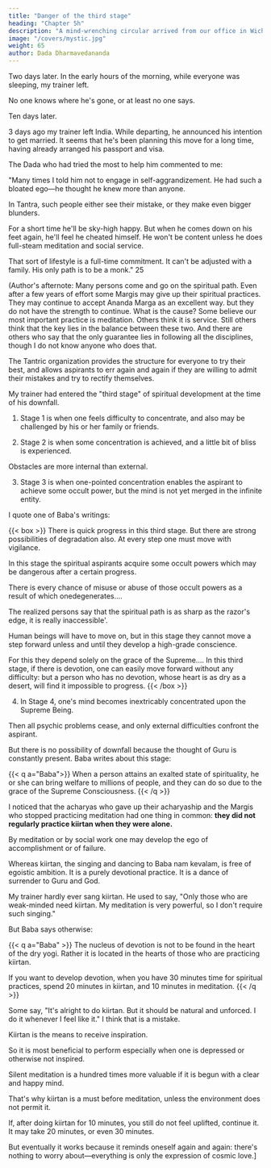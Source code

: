 ```yaml
---
title: "Danger of the third stage"
heading: "Chapter 5h"
description: "A mind-wrenching circular arrived from our office in Wichita. Baba is in jail in India"
image: "/covers/mystic.jpg"
weight: 65
author: Dada Dharmavedananda
---
```



Two days later. In the early hours of the morning, while everyone was sleeping, my trainer left.

No one knows where he's gone, or at least no one says. 

Ten days later.

3 days ago my trainer left India. While departing, he announced his intention to get married. It seems that he's been planning this move for a long time, having already arranged his passport and visa. 

The Dada who had tried the most to help him commented to me:


"Many times I told him not to engage in self-aggrandizement. He had such a bloated ego—he thought he knew more than anyone. 

In Tantra, such people either see their mistake, or they make even bigger blunders. 

For a short time he'll be sky-high happy. But when he comes down on his feet again, he'll feel he cheated himself. He won't be content unless he does full-steam meditation and social service.

That sort of lifestyle is a full-time commitment. It can't be adjusted with a family. His only path is to be a monk." 25


(Author's afternote: Many persons come and go on the spiritual path. Even after a few years of effort some Margis may give up their spiritual practices. They may continue to accept Ananda Marga as an excellent way. but they do not have the strength to continue. What is the cause? Some believe our most important practice is meditation. Others think it is service. Still others think that the key lies in the balance between these two. And there are others who say that the only guarantee lies in following all the disciplines, though I do not know anyone who does that.


<!-- 25 The fact that a senior Dada engaged in deception and violated his vows is no cause for doubting spiritual ideology. The way of Tantra is sometimes very difficult. The path cuts deeply through narrow-mindedness and selfishness. 

While self-realization and strength to serve the society grow ever greater, the consequences of making mistakes also grows. To continue moving past countless temptations and also past all one's inevitable mistakes, the only saving grace is found in the humility cultured by devotion or love for Guru. 

That humility does not allow superiority or inferiority feelings to develop. By thinking T know myself. I shall never fall from my path', aspirants fool themselves. They are in great danger because they depend upon ego. Whereas those who think—I know nothing, I only want to do what Guru or God wants me to do—they rise higher and higher after getting up from each fall. But these humble ones do not know they are higher. They know nothing. -->

The Tantric organization provides the structure for everyone to try their best, and allows 
aspirants to err again and again if they are willing to admit their mistakes and try to rectify 
themselves.

My trainer had entered the "third stage" of spiritual development at the time of his 
downfall. 

1. Stage 1 is when one feels difficulty to concentrate, and also may be challenged by his or her family or friends.

2. Stage 2 is when some concentration is achieved, and a little bit of bliss is experienced.

Obstacles are more internal than external.

3. Stage 3 is when one-pointed concentration enables the aspirant to achieve some occult power, but the mind is not yet merged in the infinite entity. 

I quote one of Baba's writings: 

{{< box >}}
There is quick progress in this third stage. But there are strong possibilities of degradation also. At every step one must move with vigilance. 

In this stage the spiritual aspirants acquire some occult powers which may be dangerous after a certain progress.

There is every chance of misuse or abuse of those occult powers as a result of which onedegenerates.... 

The realized persons say that the spiritual path is as sharp as the razor's edge, it is really inaccessible'. 

Human beings will have to move on, but in this stage they cannot move a step forward unless and until they develop a high-grade conscience. 

For this they depend solely on the grace of the Supreme.... In this third stage, if there is devotion, one can easily move forward without any difficulty: but a person who has no devotion, whose heart is as dry as a desert, will find it impossible to progress.
{{< /box >}}


4. In Stage 4, one's mind becomes inextricably concentrated upon the Supreme Being.

Then all psychic problems cease, and only external difficulties confront the aspirant. 

But there is no possibility of downfall because the thought of Guru is constantly present. Baba writes about 
this stage: 

{{< q a="Baba">}}
When a person attains an exalted state of spirituality, he or she can bring welfare to millions of people, and they can do so due to the grace of the Supreme Consciousness.
{{< /q >}}


I noticed that the acharyas who gave up their acharyaship and the Margis who stopped practicing meditation had one thing in common: **they did not regularly practice kiirtan when they were alone.** 

By meditation or by social work one may develop the ego of accomplishment or of failure.

Whereas kiirtan, the singing and dancing to Baba nam kevalam, is free of egoistic ambition. It is a purely devotional practice. It is a dance of surrender to Guru and God.

My trainer hardly ever sang kiirtan. He used to say, "Only those who are weak-minded need kiirtan. My meditation is very powerful, so I don't require such singing." 

But Baba says otherwise: 

{{< q a="Baba" >}}
The nucleus of devotion is not to be found in the heart of the dry yogi. Rather it is located in the hearts of those who are practicing kiirtan.

If you want to develop devotion, when you have 30 minutes time for spiritual practices, spend 20 minutes in kiirtan, and 10 minutes in meditation.
{{< /q >}}


Some say, "It's alright to do kiirtan. But it should be natural and unforced. I do it whenever I feel like it." I think that is a mistake. 

Kiirtan is the means to receive inspiration.

So it is most beneficial to perform especially when one is depressed or otherwise not inspired.

Silent meditation is a hundred times more valuable if it is begun with a clear and happy mind.

That's why kiirtan is a must before meditation, unless the environment does not permit it.

If, after doing kiirtan for 10 minutes, you still do not feel uplifted, continue it. It may take 20 minutes, or even 30 minutes.

But eventually it works because it reminds oneself again and again: there's nothing to worry about—everything is only the expression of cosmic love.]
